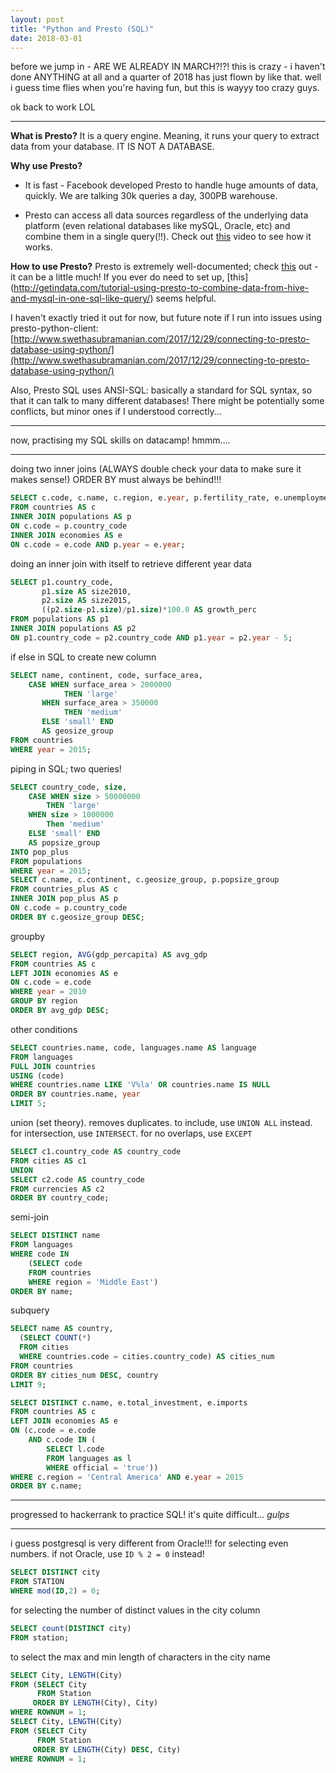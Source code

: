```yaml
---
layout: post
title: "Python and Presto (SQL)"
date: 2018-03-01
---
```


before we jump in - ARE WE ALREADY IN MARCH?!?! this is crazy - i haven't done ANYTHING at all and a quarter of 2018 has just flown by like that. well i guess time flies when you're having fun, but this is wayyy too crazy guys.

ok back to work LOL

---

__What is Presto?__
It is a query engine. Meaning, it runs your query to extract data from your database. IT IS NOT A DATABASE.

__Why use Presto?__
- It is fast - Facebook developed Presto to handle huge amounts of data, quickly. We are talking 30k queries a day, 300PB warehouse.

- Presto can access all data sources regardless of the underlying data platform (even relational databases like mySQL, Oracle, etc) and combine them in a single query(!!). Check out [this](https://www.linkedin.com/learning/presto-essentials-data-science/combine-data-sources) video to see how it works.

__How to use Presto?__
Presto is extremely well-documented; check [this](https://prestodb.io/docs/current/) out - it can be a little much! If you ever do need to set up, [this] (http://getindata.com/tutorial-using-presto-to-combine-data-from-hive-and-mysql-in-one-sql-like-query/) seems helpful.

I haven't exactly tried it out for now, but future note if I run into issues using presto-python-client:
[http://www.swethasubramanian.com/2017/12/29/connecting-to-presto-database-using-python/](http://www.swethasubramanian.com/2017/12/29/connecting-to-presto-database-using-python/)

Also, Presto SQL uses ANSI-SQL: basically a standard for SQL syntax, so that it can talk to many different databases! There might be potentially some conflicts, but minor ones if I understood correctly...

---

now, practising my SQL skills on datacamp! hmmm....

---

doing two inner joins (ALWAYS double check your data to make sure it makes sense!)
ORDER BY must always be behind!!!

```SQL
SELECT c.code, c.name, c.region, e.year, p.fertility_rate, e.unemployment_rate
FROM countries AS c
INNER JOIN populations AS p
ON c.code = p.country_code 
INNER JOIN economies AS e
ON c.code = e.code AND p.year = e.year;
```

doing an inner join with itself to retrieve different year data

```SQL
SELECT p1.country_code, 
       p1.size AS size2010,
       p2.size AS size2015,
       ((p2.size-p1.size)/p1.size)*100.0 AS growth_perc
FROM populations AS p1
INNER JOIN populations AS p2
ON p1.country_code = p2.country_code AND p1.year = p2.year - 5;
```

if else in SQL to create new column

```SQL
SELECT name, continent, code, surface_area,
    CASE WHEN surface_area > 2000000
            THEN 'large'
       WHEN surface_area > 350000
            THEN 'medium'
       ELSE 'small' END
       AS geosize_group
FROM countries
WHERE year = 2015;
```

piping in SQL; two queries!

```SQL
SELECT country_code, size,
    CASE WHEN size > 50000000
        THEN 'large'
    WHEN size > 1000000
        Then 'medium'
    ELSE 'small' END
    AS popsize_group
INTO pop_plus
FROM populations
WHERE year = 2015;
SELECT c.name, c.continent, c.geosize_group, p.popsize_group
FROM countries_plus AS c
INNER JOIN pop_plus AS p
ON c.code = p.country_code
ORDER BY c.geosize_group DESC;
```

groupby

```SQL
SELECT region, AVG(gdp_percapita) AS avg_gdp
FROM countries AS c
LEFT JOIN economies AS e
ON c.code = e.code
WHERE year = 2010
GROUP BY region
ORDER BY avg_gdp DESC;
```

other conditions

```SQL
SELECT countries.name, code, languages.name AS language
FROM languages
FULL JOIN countries
USING (code)
WHERE countries.name LIKE 'V%la' OR countries.name IS NULL
ORDER BY countries.name, year
LIMIT 5;
```

union (set theory). removes duplicates. to include, use `UNION ALL` instead.<br>
for intersection, use `INTERSECT`. for no overlaps, use `EXCEPT`

```SQL
SELECT c1.country_code AS country_code
FROM cities AS c1
UNION
SELECT c2.code AS country_code
FROM currencies AS c2
ORDER BY country_code;
```

semi-join

```SQL
SELECT DISTINCT name
FROM languages
WHERE code IN
    (SELECT code
    FROM countries
    WHERE region = 'Middle East')
ORDER BY name;
```

subquery

```SQL
SELECT name AS country,
  (SELECT COUNT(*)
  FROM cities
  WHERE countries.code = cities.country_code) AS cities_num
FROM countries
ORDER BY cities_num DESC, country
LIMIT 9;
```

```SQL
SELECT DISTINCT c.name, e.total_investment, e.imports
FROM countries AS c
LEFT JOIN economies AS e
ON (c.code = e.code
    AND c.code IN (
        SELECT l.code
        FROM languages as l
        WHERE official = 'true'))
WHERE c.region = 'Central America' AND e.year = 2015
ORDER BY c.name;
```


---

progressed to hackerrank to practice SQL! it's quite difficult... _gulps_

---

i guess postgresql is very different from Oracle!!!
for selecting even numbers. if not Oracle, use `ID % 2 = 0` instead!

```SQL
SELECT DISTINCT city
FROM STATION
WHERE mod(ID,2) = 0;
```

for selecting the number of distinct values in the city column

```SQL
SELECT count(DISTINCT city)
FROM station;
```

to select the max and min length of characters in the city name

```SQL
SELECT City, LENGTH(City)
FROM (SELECT City
      FROM Station
     ORDER BY LENGTH(City), City)
WHERE ROWNUM = 1;
SELECT City, LENGTH(City)
FROM (SELECT City
      FROM Station
     ORDER BY LENGTH(City) DESC, City)
WHERE ROWNUM = 1;
```